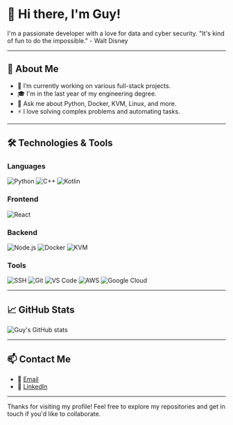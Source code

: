 # 👋 Hi there, I'm Guy!

I'm a passionate developer with a love for data  and cyber security.
"It's kind of fun to do the impossible." - Walt Disney

---

## 🚀 About Me

- 🔭 I’m currently working on various full-stack projects.
- 🎓 I'm in the last year of my engineering degree.
- 💬 Ask me about Python, Docker, KVM, Linux, and more.
- ⚡ I love solving complex problems and automating tasks.

---

## 🛠️ Technologies & Tools

### Languages
![Python](https://img.shields.io/badge/Python-3776AB?style=for-the-badge&logo=python&logoColor=white)
![C++](https://img.shields.io/badge/C++-00599C?style=for-the-badge&logo=cplusplus&logoColor=white)
![Kotlin](https://img.shields.io/badge/Kotlin-0095D5?style=for-the-badge&logo=kotlin&logoColor=white)

### Frontend
![React](https://img.shields.io/badge/React-20232A?style=for-the-badge&logo=react&logoColor=61DAFB)

### Backend
![Node.js](https://img.shields.io/badge/Node.js-339933?style=for-the-badge&logo=nodedotjs&logoColor=white)
![Docker](https://img.shields.io/badge/Docker-2496ED?style=for-the-badge&logo=docker&logoColor=white)
![KVM](https://img.shields.io/badge/KVM-FF6600?style=for-the-badge&logo=kvm&logoColor=white)

### Tools
![SSH](https://img.shields.io/badge/SSH-333333?style=for-the-badge&logo=ssh&logoColor=white)
![Git](https://img.shields.io/badge/Git-F05032?style=for-the-badge&logo=git&logoColor=white)
![VS Code](https://img.shields.io/badge/VS%20Code-007ACC?style=for-the-badge&logo=visual-studio-code&logoColor=white)
![AWS](https://img.shields.io/badge/AWS-232F3E?style=for-the-badge&logo=amazon-aws&logoColor=white)
![Google Cloud](https://img.shields.io/badge/Google%20Cloud-4285F4?style=for-the-badge&logo=google-cloud&logoColor=white)

---

## 📈 GitHub Stats

![Guy's GitHub stats](https://github-readme-stats.vercel.app/api?username=guyacamole&show_icons=true&theme=radical)

---

## 📫 Contact Me

- 📧 [Email](mailto:guy.xd2000@gmail.com)
- 💼 [LinkedIn](https://www.linkedin.com/in/guy-ramirez-69bb09239)

---

Thanks for visiting my profile! Feel free to explore my repositories and get in touch if you'd like to collaborate.